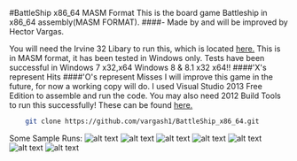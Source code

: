 #BattleShip x86_64 MASM Format
This is the board game Battleship in x86_64 assembly(MASM FORMAT).
####- Made by and will be improved by Hector Vargas.

You will need the Irvine 32 Libary to run this, which is located [here.](http://www.kipirvine.com/asm/examples/)
This is in MASM format, it has been tested in Windows only. Tests have been successful in Windows 7 x32,x64 Windows 8 & 8.1 x32 x64!!
####'X's represent Hits
####'O's represent Misses
I will improve this game in the future, for now a working copy will do.
I used Visual Studio 2013 Free Edition to assemble and run the code.
You may also need 2012 Build Tools to run this successfully! These can be found [here.](http://www.microsoft.com/en-us/download/details.aspx?id=38807)

```bash
	git clone https://github.com/vargash1/BattleShip_x86_64.git
```

Some Sample Runs:
![alt text](https://github.com/vargash1/BattleShip_x86_64/blob/master/images/Screenshot%20from%202014-12-16%2023:09:26.png "Sample Runtime!")
![alt text](https://github.com/vargash1/BattleShip_x86_64/blob/master/images/Screenshot%20from%202014-12-16%2023:09:35.png "Sample Runtime!")
![alt text](https://github.com/vargash1/BattleShip_x86_64/blob/master/images/Screenshot%20from%202014-12-16%2023:09:57.png "Sample Runtime!")
![alt text](https://github.com/vargash1/BattleShip_x86_64/blob/master/images/Screenshot%20from%202014-12-16%2023:10:06.png "Sample Runtime!")
![alt text](https://github.com/vargash1/BattleShip_x86_64/blob/master/images/Screenshot%20from%202014-12-16%2023:10:09.png "Sample Runtime!")
![alt text](https://github.com/vargash1/BattleShip_x86_64/blob/master/images/Screenshot%20from%202014-12-16%2023:10:11.png "Sample Runtime!")
![alt text](https://github.com/vargash1/BattleShip_x86_64/blob/master/images/Screenshot%20from%202014-12-16%2023:10:18.png "Sample Runtime!")
